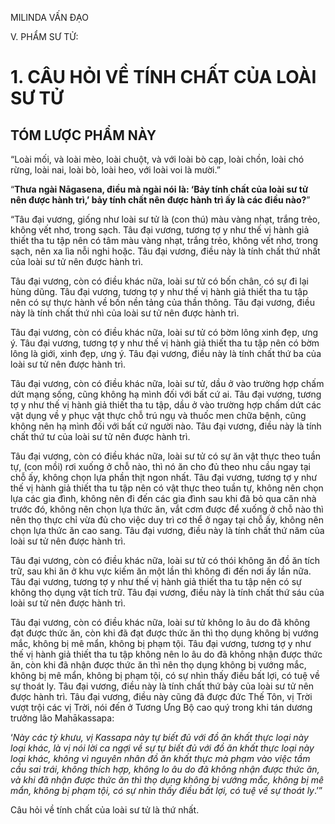 MILINDA VẤN ĐẠO

V. PHẨM SƯ TỬ:

# 1. CÂU HỎI VỀ TÍNH CHẤT CỦA LOÀI SƯ TỬ

## TÓM LƯỢC PHẨM NÀY

“Loài mối, và loài mèo, loài chuột, và với loài bò cạp, loài chồn, loài chó rừng, loài nai, loài bò, loài heo, với loài voi là mười.”

“**Thưa ngài Nāgasena, điều mà ngài nói là: ‘Bảy tính chất của loài sư tử nên được hành trì,’ bảy tính chất nên được hành trì ấy là các điều nào?**”

“Tâu đại vương, giống như loài sư tử là (con thú) màu vàng nhạt, trắng trẻo, không vết nhơ, trong sạch. Tâu đại vương, tương tợ y như thế vị hành giả thiết tha tu tập nên có tâm màu vàng nhạt, trắng trẻo, không vết nhơ, trong sạch, nên xa lìa nỗi nghi hoặc. Tâu đại vương, điều này là tính chất thứ nhất của loài sư tử nên được hành trì.

Tâu đại vương, còn có điều khác nữa, loài sư tử có bốn chân, có sự đi lại hùng dũng. Tâu đại vương, tương tợ y như thế vị hành giả thiết tha tu tập nên có sự thực hành về bốn nền tảng của thần thông. Tâu đại vương, điều này là tính chất thứ nhì của loài sư tử nên được hành trì.

Tâu đại vương, còn có điều khác nữa, loài sư tử có bờm lông xinh đẹp, ưng ý. Tâu đại vương, tương tợ y như thế vị hành giả thiết tha tu tập nên có bờm lông là giới, xinh đẹp, ưng ý. Tâu đại vương, điều này là tính chất thứ ba của loài sư tử nên được hành trì.

Tâu đại vương, còn có điều khác nữa, loài sư tử, dầu ở vào trường hợp chấm dứt mạng sống, cũng không hạ mình đối với bất cứ ai. Tâu đại vương, tương tợ y như thế vị hành giả thiết tha tu tập, dầu ở vào trường hợp chấm dứt các vật dụng về y phục vật thực chỗ trú ngụ và thuốc men chữa bệnh, cũng không nên hạ mình đối với bất cứ người nào. Tâu đại vương, điều này là tính chất thứ tư của loài sư tử nên được hành trì.

Tâu đại vương, còn có điều khác nữa, loài sư tử có sự ăn vật thực theo tuần tự, (con mồi) rơi xuống ở chỗ nào, thì nó ăn cho đủ theo nhu cầu ngay tại chỗ ấy, không chọn lựa phần thịt ngon nhất. Tâu đại vương, tương tợ y như thế vị hành giả thiết tha tu tập nên có vật thực theo tuần tự, không nên chọn lựa các gia đình, không nên đi đến các gia đình sau khi đã bỏ qua căn nhà trước đó, không nên chọn lựa thức ăn, vắt cơm được để xuống ở chỗ nào thì nên thọ thực chỉ vừa đủ cho việc duy trì cơ thể ở ngay tại chỗ ấy, không nên chọn lựa thức ăn cao sang. Tâu đại vương, điều này là tính chất thứ năm của loài sư tử nên được hành trì.

Tâu đại vương, còn có điều khác nữa, loài sư tử có thói không ăn đồ ăn tích trữ, sau khi ăn ở khu vực kiếm ăn một lần thì không đi đến nơi ấy lần nữa. Tâu đại vương, tương tợ y như thế vị hành giả thiết tha tu tập nên có sự không thọ dụng vật tích trữ. Tâu đại vương, điều này là tính chất thứ sáu của loài sư tử nên được hành trì.

Tâu đại vương, còn có điều khác nữa, loài sư tử không lo âu do đã không đạt được thức ăn, còn khi đã đạt được thức ăn thì thọ dụng không bị vướng mắc, không bị mê mẩn, không bị phạm tội. Tâu đại vương, tương tợ y như thế vị hành giả thiết tha tu tập không nên lo âu do đã không nhận được thức ăn, còn khi đã nhận được thức ăn thì nên thọ dụng không bị vướng mắc, không bị mê mẩn, không bị phạm tội, có sự nhìn thấy điều bất lợi, có tuệ về sự thoát ly. Tâu đại vương, điều này là tính chất thứ bảy của loài sư tử nên được hành trì. Tâu đại vương, điều này cũng đã được đức Thế Tôn, vị Trời vượt trội các vị Trời, nói đến ở Tương Ưng Bộ cao quý trong khi tán dương trưởng lão Mahākassapa:

‘_Này các tỳ khưu, vị Kassapa này tự biết đủ với đồ ăn khất thực loại này loại khác, là vị nói lời ca ngợi về sự tự biết đủ với đồ ăn khất thực loại này loại khác, không vì nguyên nhân đồ ăn khất thực mà phạm vào việc tầm cầu sai trái, không thích hợp, không lo âu do đã không nhận được thức ăn, và khi đã nhận được thức ăn thì thọ dụng không bị vướng mắc, không bị mê mẩn, không bị phạm tội, có sự nhìn thấy điều bất lợi, có tuệ về sự thoát ly_.’”

Câu hỏi về tính chất của loài sư tử là thứ nhất.
